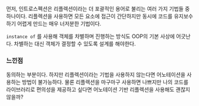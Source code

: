 먼저, 인트로스펙션은 리플렉션이라는 더 포괄적인 용어로 불리는 여러 가지 기법들 중 하나이다. 리플렉션을 사용하면 모든 요소에 접근이 간단하지만 동시에 코드를 유지보수하기 어렵게 만드는 매우 너저분한 기법이다.

`instance of` 를 사용해 객체를 차별하며 진행하는 방식도 OOP의 기본 사상에 어긋난다. 차별하는 대신 객체가 결정할 수 있도록 설계를 해야한다.

### 느낀점
동의하는 부분이다. 하지만 리플렉션이라는 기법을 사용하지 않는다면 어노테이션을 사용하는 방법이 불가능하다.
물론 리플렉션을 마구마구 사용하면 나쁘지만 나의 코드를 라이브러리로 편의성을 제공하고 싶다면 어노테이션 기반 리플렉션을 사용해도 괜찮지 않을까?